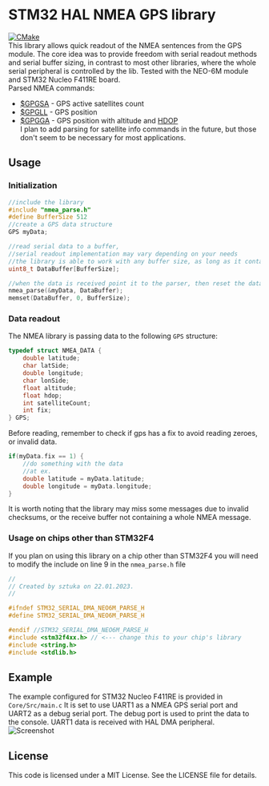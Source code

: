 # STM32 HAL NMEA GPS library
[![CMake](https://github.com/sztvka/stm32-nmea-gps-hal/actions/workflows/cmake.yml/badge.svg)](https://github.com/sztvka/stm32-nmea-gps-hal/actions/workflows/cmake.yml)  
This library allows quick readout of the NMEA sentences from the GPS module. The core idea was to provide freedom with serial readout methods and serial buffer sizing, in contrast to most other libraries, where the whole serial peripheral is controlled by the lib. Tested with the NEO-6M module and STM32 Nucleo F411RE board.  
Parsed NMEA commands:
- [$GPGSA](http://aprs.gids.nl/nmea/#gsa) - GPS active satellites count
- [$GPGLL](http://aprs.gids.nl/nmea/#gll) - GPS position
- [$GPGGA](http://aprs.gids.nl/nmea/#gga) - GPS position with altitude and [HDOP](https://en.wikipedia.org/wiki/Horizontal_dilution_of_precision)  
I plan to add parsing for satellite info commands in the future, but those don't seem to be necessary for most applications.
## Usage
### Initialization
```c
//include the library
#include "nmea_parse.h"
#define BufferSize 512
//create a GPS data structure
GPS myData;

//read serial data to a buffer, 
//serial readout implementation may vary depending on your needs
//the library is able to work with any buffer size, as long as it contains at least one whole NMEA message
uint8_t DataBuffer[BufferSize];

//when the data is received point it to the parser, then reset the data buffer
nmea_parse(&myData, DataBuffer);
memset(DataBuffer, 0, BufferSize);
```

### Data readout
The NMEA library is passing data to the following `GPS` structure:
```c
typedef struct NMEA_DATA {
    double latitude;
    char latSide;
    double longitude;
    char lonSide;
    float altitude;
    float hdop;
    int satelliteCount;
    int fix;
} GPS;
```
Before reading, remember to check if gps has a fix to avoid reading zeroes, or invalid data.
```c
if(myData.fix == 1) {
    //do something with the data
    //at ex.
    double latitude = myData.latitude;
    double longitude = myData.longitude;
}
```
It is worth noting that the library may miss some messages due to invalid checksums, or the receive buffer not containing a whole NMEA message.

### Usage on chips other than STM32F4
If you plan on using this library on a chip other than STM32F4 you will need to modify the include on line 9 in the `nmea_parse.h` file
```c
//
// Created by sztuka on 22.01.2023.
//

#ifndef STM32_SERIAL_DMA_NEO6M_PARSE_H
#define STM32_SERIAL_DMA_NEO6M_PARSE_H

#endif //STM32_SERIAL_DMA_NEO6M_PARSE_H
#include <stm32f4xx.h> // <--- change this to your chip's library
#include <string.h>
#include <stdlib.h>
```

## Example
The example configured for STM32 Nucleo F411RE is provided in `Core/Src/main.c` It is set to use UART1 as a NMEA GPS serial port and UART2 as a debug serial port. The debug port is used to print the data to the console. UART1 data is received with HAL DMA peripheral.
![Screenshot](https://user-images.githubusercontent.com/47701797/214347752-66d7c402-4522-43e1-9f62-41c30ce52bf6.png)

## License
This code is licensed under a MIT License. See the LICENSE file for details.
